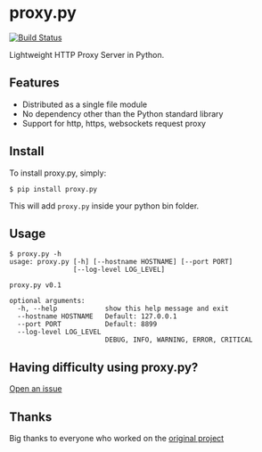 proxy.py
========

[![Build Status](https://travis-ci.org/bmcculley/proxy.py.svg?branch=master)](https://travis-ci.org/bmcculley/proxy.py)

Lightweight HTTP Proxy Server in Python.

Features
--------

- Distributed as a single file module
- No dependency other than the Python standard library
- Support for http, https, websockets request proxy

Install
-------

To install proxy.py, simply:

	$ pip install proxy.py

This will add `proxy.py` inside your python bin folder.

Usage
-----

```
$ proxy.py -h
usage: proxy.py [-h] [--hostname HOSTNAME] [--port PORT]
                [--log-level LOG_LEVEL]

proxy.py v0.1

optional arguments:
  -h, --help            show this help message and exit
  --hostname HOSTNAME   Default: 127.0.0.1
  --port PORT           Default: 8899
  --log-level LOG_LEVEL
                        DEBUG, INFO, WARNING, ERROR, CRITICAL
```

Having difficulty using proxy.py?
---------------------------------

[Open an issue](https://github.com/bmcculley/proxy.py/issues/new)

Thanks
------

Big thanks to everyone who worked on the
[original project](https://github.com/abhinavsingh/proxy.py)
